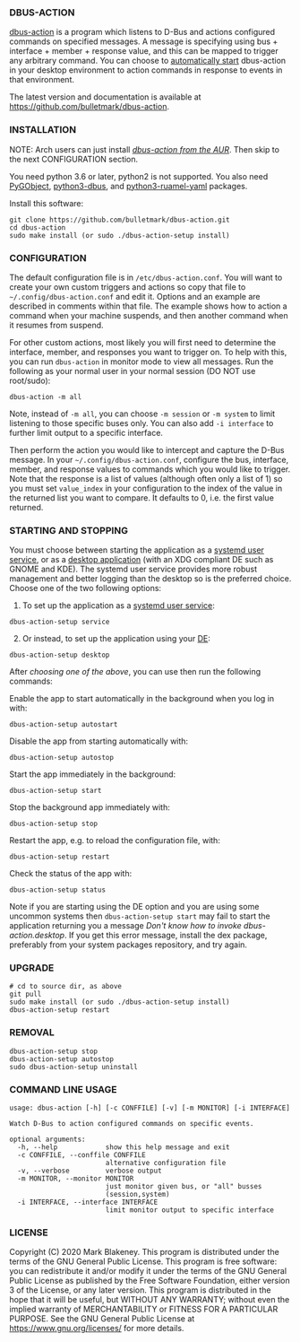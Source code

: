 ### DBUS-ACTION

[dbus-action][REPO] is a program which listens to D-Bus and actions
configured commands on specified messages. A message is specifying using
bus + interface + member + response value, and this can be mapped to
trigger any arbitrary command. You can choose to [automatically
start](https://specifications.freedesktop.org/autostart-spec/autostart-spec-latest.html)
dbus-action in your desktop environment to action commands in response
to events in that environment.

The latest version and documentation is available at
https://github.com/bulletmark/dbus-action.

### INSTALLATION

NOTE: Arch users can just install [_dbus-action from the
AUR_][AUR]. Then skip to the next CONFIGURATION section.

You need python 3.6 or later, python2 is not supported. You also need
[PyGObject](https://pypi.org/project/PyGObject/),
[python3-dbus](https://pypi.org/project/dbus-python/),
and [python3-ruamel-yaml](https://pypi.org/project/ruamel.yaml/)
packages.

Install this software:

    git clone https://github.com/bulletmark/dbus-action.git
    cd dbus-action
    sudo make install (or sudo ./dbus-action-setup install)

### CONFIGURATION

The default configuration file is in `/etc/dbus-action.conf`. You will
want to create your own custom triggers and actions so copy that file to
`~/.config/dbus-action.conf` and edit it. Options and an example are
described in comments within that file. The example shows how to action
a command when your machine suspends, and then another command when it
resumes from suspend.

For other custom actions, most likely you will first need to determine
the interface, member, and responses you want to trigger on. To help
with this, you can run `dbus-action` in monitor mode to view all
messages. Run the following as your normal user in your normal session
(DO NOT use root/sudo):

    dbus-action -m all

Note, instead of `-m all`, you can choose `-m session` or `-m system` to
limit listening to those specific buses only. You can also add `-i
interface` to further limit output to a specific interface.

Then perform the action you would like to intercept and capture the
D-Bus message. In your `~/.config/dbus-action.conf`, configure the bus,
interface, member, and response values to commands which you would like
to trigger. Note that the response is a list of values (although often
only a list of 1) so you must set `value_index` in your configuration to
the index of the value in the returned list you want to compare. It
defaults to 0, i.e. the first value returned.

### STARTING AND STOPPING

You must choose between starting the application as a [systemd user
service](https://wiki.archlinux.org/index.php/Systemd/User), or as a
[desktop
application](https://specifications.freedesktop.org/autostart-spec/autostart-spec-latest.html)
(with an XDG compliant DE such as GNOME and KDE). The systemd user
service provides more robust management and better logging than the
desktop so is the preferred choice. Choose one of the two following
options:

1. To set up the application as a [systemd user
   service](https://wiki.archlinux.org/index.php/Systemd/User):

````
dbus-action-setup service
````

2. Or instead, to set up the application using your
   [DE](https://specifications.freedesktop.org/autostart-spec/autostart-spec-latest.html):

````
dbus-action-setup desktop
````

After *choosing one of the above*, you can use then run the following commands:

Enable the app to start automatically in the background when you
log in with:

    dbus-action-setup autostart

Disable the app from starting automatically with:

    dbus-action-setup autostop

Start the app immediately in the background:

    dbus-action-setup start

Stop the background app immediately with:

    dbus-action-setup stop

Restart the app, e.g. to reload the configuration file, with:

    dbus-action-setup restart

Check the status of the app with:

    dbus-action-setup status

Note if you are starting using the DE option and you are using some
uncommon systems then `dbus-action-setup start` may fail
to start the application returning you a message _Don't know how to
invoke dbus-action.desktop_. If you get this error message,
install the dex package, preferably from your system packages
repository, and try again.

### UPGRADE

    # cd to source dir, as above
    git pull
    sudo make install (or sudo ./dbus-action-setup install)
    dbus-action-setup restart

### REMOVAL

    dbus-action-setup stop
    dbus-action-setup autostop
    sudo dbus-action-setup uninstall

### COMMAND LINE USAGE

```
usage: dbus-action [-h] [-c CONFFILE] [-v] [-m MONITOR] [-i INTERFACE]

Watch D-Bus to action configured commands on specific events.

optional arguments:
  -h, --help            show this help message and exit
  -c CONFFILE, --conffile CONFFILE
                        alternative configuration file
  -v, --verbose         verbose output
  -m MONITOR, --monitor MONITOR
                        just monitor given bus, or "all" busses
                        (session,system)
  -i INTERFACE, --interface INTERFACE
                        limit monitor output to specific interface
```

### LICENSE

Copyright (C) 2020 Mark Blakeney. This program is distributed under the
terms of the GNU General Public License.
This program is free software: you can redistribute it and/or modify it
under the terms of the GNU General Public License as published by the
Free Software Foundation, either version 3 of the License, or any later
version.
This program is distributed in the hope that it will be useful, but
WITHOUT ANY WARRANTY; without even the implied warranty of
MERCHANTABILITY or FITNESS FOR A PARTICULAR PURPOSE. See the GNU General
Public License at <https://www.gnu.org/licenses/> for more details.

[REPO]: https://github.com/bulletmark/dbus-action/
[AUR]: https://aur.archlinux.org/packages/dbus-action/

<!-- vim: se ai syn=markdown: -->
